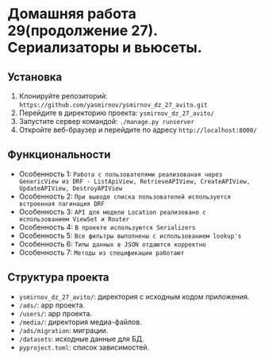 # Домашняя работа 29(продолжение 27). Сериализаторы и вьюсеты. 

## Установка
1. Клонируйте репозиторий: `https://github.com/yasmirnov/ysmirnov_dz_27_avito.git`
2. Перейдите в директорию проекта: `ysmirnov_dz_27_avito/`
3. Запустите сервер командой: `./manage.py runserver`
4. Откройте веб-браузер и перейдите по адресу `http://localhost:8000/`


## Функциональности

- Особенность 1: `Работа с пользователями реализованая через GenericView из DRF - ListApiView, RetrieveAPIView, CreateAPIView, UpdateAPIView, DestroyAPIView`
- Особенность 2: `При выводе списка пользователей используется встроенная пагинация DRF`
- Особенность 3: `API для модели Location реализовано с использованием ViewSet и Router`
- Особенность 4: `В проекте используются Serializers`
- Особенность 5: `Все фильтры выполнены с использованием lookup's`
- Особенность 6: `Типы данных в JSON отдаются корректно`
- Особенность 7: `Методы из спецификации работают `



## Структура проекта

- `ysmirnov_dz_27_avito/`: директория с исходным кодом приложения.
- `/ads/`: app проекта.
- `/users/`: app проекта.
- `/media/`: директория медиа-файлов.
- `/ads/migration`: миграции.
- `/datasets`: исходные данные для БД.
- `pyproject.toml`: список зависимостей.
